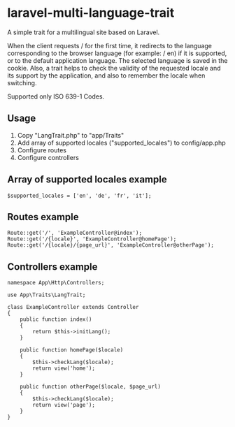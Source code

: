 # laravel-multi-language-trait
A simple trait for a multilingual site based on Laravel.

When the client requests / for the first time, it redirects to the language corresponding to the browser language (for example: / en) if it is supported, or to the default application language. The selected language is saved in the cookie. Also, a trait helps to check the validity of the requested locale and its support by the application, and also to remember the locale when switching.

Supported only ISO 639-1 Codes.

## Usage
1. Copy "LangTrait.php" to "app/Traits"
2. Add array of supported locales ("supported_locales") to config/app.php
3. Configure routes
4. Configure controllers

## Array of supported locales example
```
$supported_locales = ['en', 'de', 'fr', 'it'];
```

## Routes example
```
Route::get('/', 'ExampleController@index');
Route::get('/{locale}', 'ExampleController@homePage');
Route::get('/{locale}/{page_url}', 'ExampleController@otherPage');
```

## Controllers example
```
namespace App\Http\Controllers;

use App\Traits\LangTrait;

class ExampleController extends Controller
{
    public function index()
    {
        return $this->initLang();
    }
  
    public function homePage($locale)
    {
        $this->checkLang($locale);
        return view('home');
    }
    
    public function otherPage($locale, $page_url)
    {
        $this->checkLang($locale);
        return view('page');
    }
}
```
